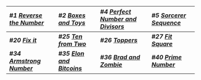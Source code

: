| _#1 [Reverse the Number](Solution/Reverse_the_Number.py)_ | _#2 [Boxes and Toys](Solution/Boxes_and_Toys.py)_ | _#4 [Perfect Number and Divisors](Solution/Perfect_Number_and_Divisors.py)_ | _#5 [Sorcerer Sequence](Solution/Sorcerer_Sequence.py)_
|:--------- |:----------------|:------------|:-------------|
| **_#20 [Fix it](Solution/Fix_it.py)_** | **_#25 [Ten from Two](Solution/Ten_from_Two.py)_** | **_#26 [Toppers](Solution/Toppers.py)_** | **_#27 [Fit Square](Solution/Fit_Square.py)_** |
| **_#34 [Armstrong Number](Solution/Armstrong_Number.py)_** | **_#35 [Elon and Bitcoins](Solution/Elon_and_Bitcoins.py)_** | **_#36 [Brad and Zombie](Solution/Brad_and_Zombie.py)_** | **_#40 [Prime Number](Solution/Prime_Number.py)_** ||| 
